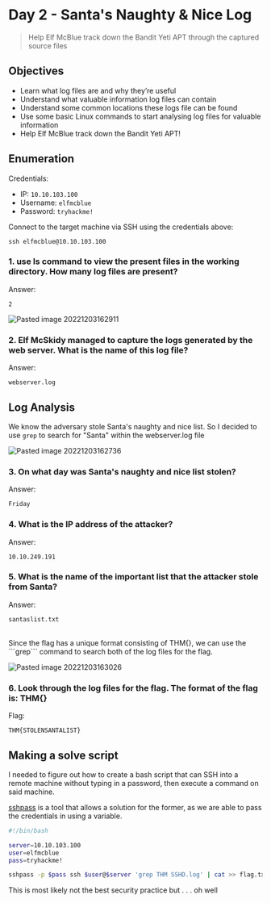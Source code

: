 # Day 2 - Santa's Naughty & Nice Log

> Help Elf McBlue track down the Bandit Yeti APT through the captured source files
## Objectives
- Learn what log files are and why they’re useful
- Understand what valuable information log files can contain
- Understand some common locations these logs file can be found
- Use some basic Linux commands to start analysing log files for valuable information
- Help Elf McBlue track down the Bandit Yeti APT!
## Enumeration
Credentials: 
- IP: ```10.10.103.100```
- Username: ```elfmcblue```
- Password: ```tryhackme!```

Connect to the target machine via SSH using the credentials above:

```ssh elfmcblue@10.10.103.100```
<br>
### 1. use ls command to view the present files in the working directory. How many log files are present?
Answer:

```2```

![Pasted image 20221203162911](https://user-images.githubusercontent.com/65686765/205475457-90d67077-86d9-481f-b78c-3193baed44d9.png)

### 2. Elf McSkidy managed to capture the logs generated by the web server. What is the name of this log file?
Answer:
 
 ```webserver.log``` 
<br>
## Log Analysis
We know the adversary stole Santa's naughty and nice list. So I decided to use ```grep``` to search for "Santa" within the webserver.log file

![Pasted image 20221203162736](https://user-images.githubusercontent.com/65686765/205475510-15cf6302-1740-4fb0-bab5-bd5193c0e993.png)
### 3. On what day was Santa's naughty and nice list stolen?
Answer:

```Friday```

### 4. What is the IP address of the attacker?
Answer:

```10.10.249.191```

### 5. What is the name of the important list that the attacker stole from Santa?
Answer:

```santaslist.txt```

<br>
Since the flag has a unique format consisting of THM{}, we can use the ```grep``` command to search both of the log files for the flag.

![Pasted image 20221203163026](https://user-images.githubusercontent.com/65686765/205475545-5321c479-5139-4602-85a5-f710986b0a7b.png)
### 6. Look through the log files for the flag. The format of the flag is: THM{}
Flag: 

```THM{STOLENSANTALIST}```
<br>
## Making a solve script
I needed to figure out how to create a bash script that can SSH into a remote machine without typing in a password, then execute a command on said machine. 

[sshpass](https://linux.die.net/man/1/sshpass) is a tool that allows a solution for the former, as we are able to pass the credentials in using a variable. 
```bash
#!/bin/bash

server=10.10.103.100
user=elfmcblue
pass=tryhackme!

sshpass -p $pass ssh $user@$server 'grep THM SSHD.log' | cat >> flag.txt
```
This is most likely not the best security practice but . . . oh well